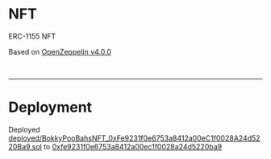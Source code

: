 # NFT
ERC-1155 NFT

Based on [OpenZeppelin v4.0.0](https://github.com/OpenZeppelin/openzeppelin-contracts/releases/tag/v4.0.0)

<br />

<hr />

# Deployment

Deployed [deployed/BokkyPooBahsNFT_0xFe9231f0e6753a8412a00eC1f0028A24d5220Ba9.sol](deployed/BokkyPooBahsNFT_0xFe9231f0e6753a8412a00eC1f0028A24d5220Ba9.sol) to [0xfe9231f0e6753a8412a00ec1f0028a24d5220ba9](https://etherscan.io/address/0xfe9231f0e6753a8412a00ec1f0028a24d5220ba9#code)
